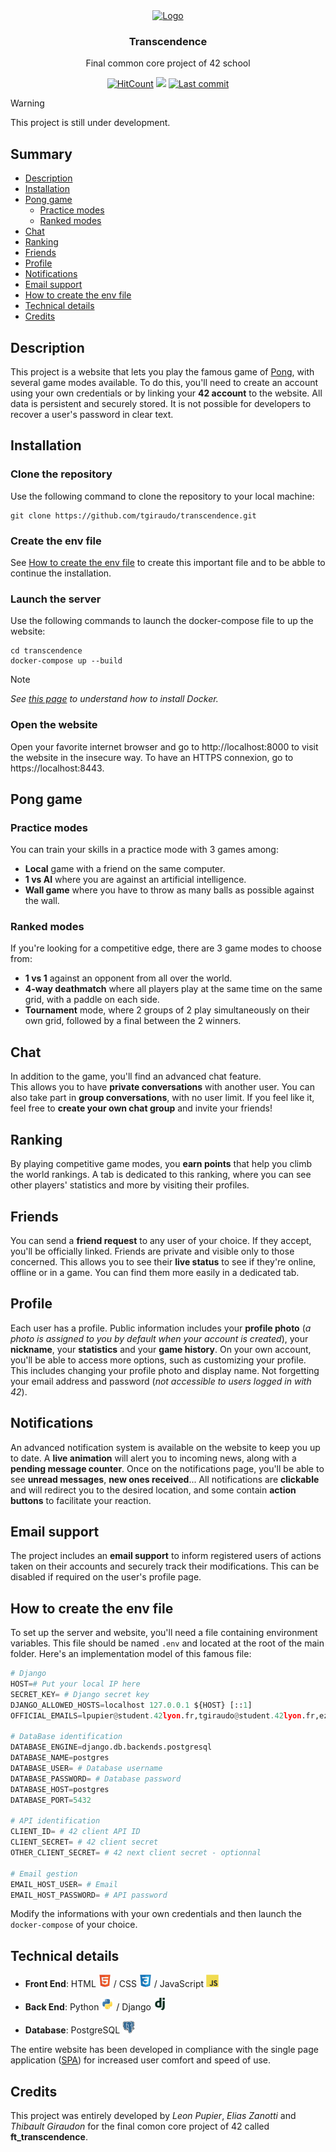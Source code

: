 <div align="center">
  <a href="https://github.com/LeonPupier/Mensible">
    <img src="django/static/main/img/favicon.ico" alt="Logo" width="80" height="80">
  </a>
  <h3 align="center">Transcendence</h3>
  
  Final common core project of 42 school
  
  [![HitCount](https://img.shields.io/endpoint?url=https%3A%2F%2Fhits.dwyl.com%2FThib1708%2Ftranscendence.json%3Fcolor%3Dgreen)](https://github.com/Thib1708/transcendence/)
  ![](https://sloc.xyz/github/Thib1708/transcendence)
  [![Last commit](https://img.shields.io/github/last-commit/Thib1708/transcendence.svg)](https://github.com/Thib1708/transcendence/)
</div>

> [!WARNING]
> This project is still under development.

## Summary

- [Description](#description)
- [Installation](#installation)
- [Pong game](#pong-game)
	- [Practice modes](#practice-modes)
 	- [Ranked modes](#ranked-modes)
- [Chat](#chat)
- [Ranking](#ranking)
- [Friends](#friends)
- [Profile](#profile)
- [Notifications](#notifications)
- [Email support](#email-support)
- [How to create the env file](#how-to-create-the-env-file)
- [Technical details](#technical-details)
- [Credits](#credits)


## Description

This project is a website that lets you play the famous game of [Pong](https://en.wikipedia.org/wiki/Pong), with several game modes available.
To do this, you'll need to create an account using your own credentials or by linking your **42 account** to the website.
All data is persistent and securely stored. It is not possible for developers to recover a user's password in clear text.


## Installation

### Clone the repository
Use the following command to clone the repository to your local machine:
```shell
git clone https://github.com/tgiraudo/transcendence.git
```

### Create the env file
See [How to create the env file](#how-to-create-the-env-file) to create this important file and to be abble to continue the installation.

### Launch the server
Use the following commands to launch the docker-compose file to up the website:
```shell
cd transcendence
docker-compose up --build
```

> [!NOTE]
> *See [this page](https://docs.docker.com/desktop/) to understand how to install Docker.*

### Open the website
Open your favorite internet browser and go to http://localhost:8000 to visit the website in the insecure way. To have an HTTPS connexion, go to https://localhost:8443.


## Pong game

### Practice modes

You can train your skills in a practice mode with 3 games among:

- **Local** game with a friend on the same computer.
- **1 vs AI** where you are against an artificial intelligence.
- **Wall game** where you have to throw as many balls as possible against the wall.

### Ranked modes

If you're looking for a competitive edge, there are 3 game modes to choose from:

- **1 vs 1** against an opponent from all over the world.
- **4-way deathmatch** where all players play at the same time on the same grid, with a paddle on each side.
- **Tournament** mode, where 2 groups of 2 play simultaneously on their own grid, followed by a final between the 2 winners.


## Chat

In addition to the game, you'll find an advanced chat feature.
</br>
This allows you to have **private conversations** with another user. You can also take part in **group conversations**, with no user limit. If you feel like it, feel free to **create your own chat group** and invite your friends!


## Ranking

By playing competitive game modes, you **earn points** that help you climb the world rankings. A tab is dedicated to this ranking, where you can see other players' statistics and more by visiting their profiles.


## Friends

You can send a **friend request** to any user of your choice. If they accept, you'll be officially linked. Friends are private and visible only to those concerned. This allows you to see their **live status** to see if they're online, offline or in a game. You can find them more easily in a dedicated tab.


## Profile

Each user has a profile. Public information includes your **profile photo** (*a photo is assigned to you by default when your account is created*), your **nickname**, your **statistics** and your **game history**. On your own account, you'll be able to access more options, such as customizing your profile. This includes changing your profile photo and display name. Not forgetting your email address and password (*not accessible to users logged in with 42*).


## Notifications

An advanced notification system is available on the website to keep you up to date. A **live animation** will alert you to incoming news, along with a **pending message counter**. Once on the notifications page, you'll be able to see **unread messages**, **new ones received**... All notifications are **clickable** and will redirect you to the desired location, and some contain **action buttons** to facilitate your reaction.


## Email support

The project includes an **email support** to inform registered users of actions taken on their accounts and securely track their modifications. This can be disabled if required on the user's profile page.


## How to create the env file

To set up the server and website, you'll need a file containing environment variables. This file should be named `.env` and located at the root of the main folder. Here's an implementation model of this famous file:

```python
# Django
HOST=# Put your local IP here
SECRET_KEY= # Django secret key
DJANGO_ALLOWED_HOSTS=localhost 127.0.0.1 ${HOST} [::1]
OFFICIAL_EMAILS=lpupier@student.42lyon.fr,tgiraudo@student.42lyon.fr,ezanotti@student.42lyon.fr

# DataBase identification
DATABASE_ENGINE=django.db.backends.postgresql
DATABASE_NAME=postgres
DATABASE_USER= # Database username
DATABASE_PASSWORD= # Database password
DATABASE_HOST=postgres
DATABASE_PORT=5432

# API identification
CLIENT_ID= # 42 client API ID
CLIENT_SECRET= # 42 client secret
OTHER_CLIENT_SECRET= # 42 next client secret - optionnal

# Email gestion
EMAIL_HOST_USER= # Email
EMAIL_HOST_PASSWORD= # API password
```

Modify the informations with your own credentials and then launch the `docker-compose` of your choice.


## Technical details

- **Front End**: HTML <img height=20 src="https://github.com/devicons/devicon/blob/master/icons/html5/html5-original.svg"> / CSS <img height=20 src="https://github.com/devicons/devicon/blob/master/icons/css3/css3-original.svg"> / JavaScript <img height=20 src="https://github.com/devicons/devicon/blob/master/icons/javascript/javascript-original.svg">

- **Back End**: Python <img height=20 src="https://github.com/devicons/devicon/blob/master/icons/python/python-original.svg"> / Django <img height=20 src="https://github.com/devicons/devicon/blob/master/icons/django/django-plain.svg">

- **Database**: PostgreSQL <img height=20 src="https://github.com/devicons/devicon/blob/master/icons/postgresql/postgresql-original.svg">


The entire website has been developed in compliance with the single page application ([SPA](https://en.wikipedia.org/wiki/Single-page_application)) for increased user comfort and speed of use.


## Credits

This project was entirely developed by *Leon Pupier*, *Elias Zanotti* and *Thibault Giraudon* for the final comon core project of 42 called **ft_transcendence**.
